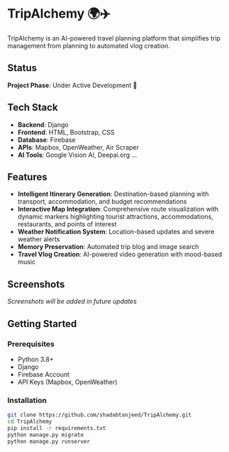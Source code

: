 # TripAlchemy 🌍✈️

TripAlchemy is an AI-powered travel planning platform that simplifies trip management from planning to automated vlog creation. 

## Status
**Project Phase**: Under Active Development 🚧

## Tech Stack
- **Backend**: Django
- **Frontend**: HTML, Bootstrap, CSS
- **Database**: Firebase
- **APIs**: Mapbox, OpenWeather, Air Scraper
- **AI Tools**: Google Vision AI, Deepai.org ...

## Features
- **Intelligent Itinerary Generation**: Destination-based planning with transport, accommodation, and budget recommendations
- **Interactive Map Integration**: Comprehensive route visualization with dynamic markers highlighting tourist attractions, accommodations, restaurants, and points of interest
- **Weather Notification System**: Location-based updates and severe weather alerts
- **Memory Preservation**: Automated trip blog and image search
- **Travel Vlog Creation**: AI-powered video generation with mood-based music

## Screenshots
*Screenshots will be added in future updates*

## Getting Started

### Prerequisites
- Python 3.8+
- Django
- Firebase Account
- API Keys (Mapbox, OpenWeather)

### Installation
```bash
git clone https://github.com/shadabtanjeed/TripAlchemy.git
cd TripAlchemy
pip install -r requirements.txt
python manage.py migrate
python manage.py runserver
```
